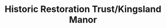 ---
layout: repo
title: "Historic Restoration Trust/Kingsland Manor"
id: 12563
permalink: repos/12563/
---